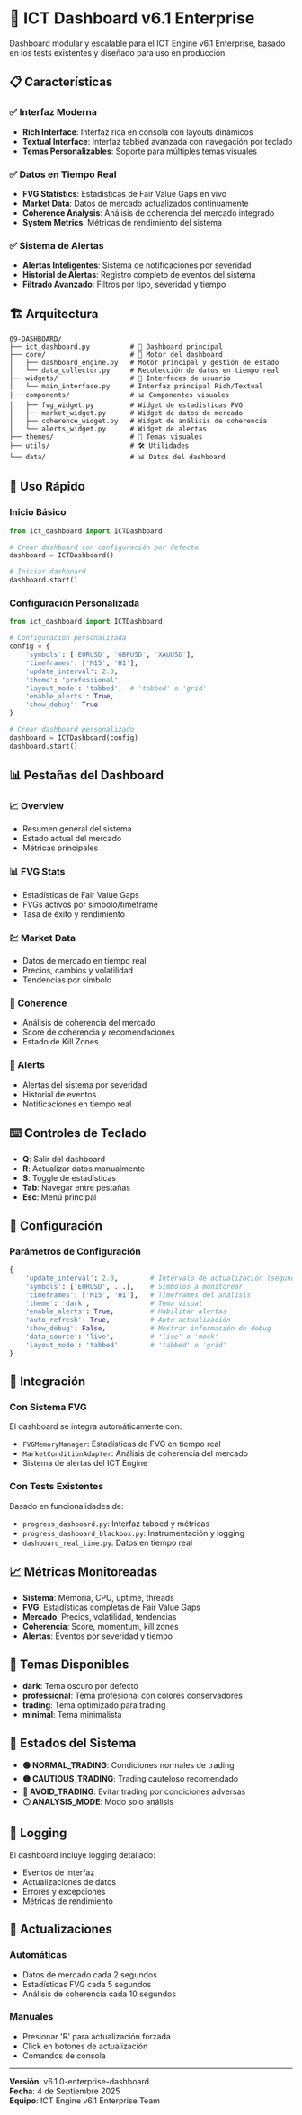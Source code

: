 # 🎯 ICT Dashboard v6.1 Enterprise

Dashboard modular y escalable para el ICT Engine v6.1 Enterprise, basado en los tests existentes y diseñado para uso en producción.

## 📋 Características

### ✅ **Interfaz Moderna**
- **Rich Interface**: Interfaz rica en consola con layouts dinámicos
- **Textual Interface**: Interfaz tabbed avanzada con navegación por teclado
- **Temas Personalizables**: Soporte para múltiples temas visuales

### ✅ **Datos en Tiempo Real**
- **FVG Statistics**: Estadísticas de Fair Value Gaps en vivo
- **Market Data**: Datos de mercado actualizados continuamente  
- **Coherence Analysis**: Análisis de coherencia del mercado integrado
- **System Metrics**: Métricas de rendimiento del sistema

### ✅ **Sistema de Alertas**
- **Alertas Inteligentes**: Sistema de notificaciones por severidad
- **Historial de Alertas**: Registro completo de eventos del sistema
- **Filtrado Avanzado**: Filtros por tipo, severidad y tiempo

## 🏗️ Arquitectura

```
09-DASHBOARD/
├── ict_dashboard.py          # 🎯 Dashboard principal
├── core/                     # 🔧 Motor del dashboard
│   ├── dashboard_engine.py   # Motor principal y gestión de estado
│   └── data_collector.py     # Recolección de datos en tiempo real
├── widgets/                  # 🎨 Interfaces de usuario
│   └── main_interface.py     # Interfaz principal Rich/Textual
├── components/               # 📊 Componentes visuales
│   ├── fvg_widget.py         # Widget de estadísticas FVG
│   ├── market_widget.py      # Widget de datos de mercado
│   ├── coherence_widget.py   # Widget de análisis de coherencia
│   └── alerts_widget.py      # Widget de alertas
├── themes/                   # 🎨 Temas visuales
├── utils/                    # 🛠️ Utilidades
└── data/                     # 📊 Datos del dashboard
```

## 🚀 Uso Rápido

### **Inicio Básico**
```python
from ict_dashboard import ICTDashboard

# Crear dashboard con configuración por defecto
dashboard = ICTDashboard()

# Iniciar dashboard
dashboard.start()
```

### **Configuración Personalizada**
```python
from ict_dashboard import ICTDashboard

# Configuración personalizada
config = {
    'symbols': ['EURUSD', 'GBPUSD', 'XAUUSD'],
    'timeframes': ['M15', 'H1'],
    'update_interval': 2.0,
    'theme': 'professional',
    'layout_mode': 'tabbed',  # 'tabbed' o 'grid'
    'enable_alerts': True,
    'show_debug': True
}

# Crear dashboard personalizado
dashboard = ICTDashboard(config)
dashboard.start()
```

## 📊 Pestañas del Dashboard

### **📈 Overview**
- Resumen general del sistema
- Estado actual del mercado
- Métricas principales

### **📊 FVG Stats**
- Estadísticas de Fair Value Gaps
- FVGs activos por símbolo/timeframe
- Tasa de éxito y rendimiento

### **💹 Market Data**
- Datos de mercado en tiempo real
- Precios, cambios y volatilidad
- Tendencias por símbolo

### **🧠 Coherence**
- Análisis de coherencia del mercado
- Score de coherencia y recomendaciones
- Estado de Kill Zones

### **🚨 Alerts**
- Alertas del sistema por severidad
- Historial de eventos
- Notificaciones en tiempo real

## ⌨️ Controles de Teclado

- **Q**: Salir del dashboard
- **R**: Actualizar datos manualmente
- **S**: Toggle de estadísticas
- **Tab**: Navegar entre pestañas
- **Esc**: Menú principal

## 🔧 Configuración

### **Parámetros de Configuración**
```python
{
    'update_interval': 2.0,        # Intervalo de actualización (segundos)
    'symbols': ['EURUSD', ...],    # Símbolos a monitorear
    'timeframes': ['M15', 'H1'],   # Timeframes del análisis
    'theme': 'dark',               # Tema visual
    'enable_alerts': True,         # Habilitar alertas
    'auto_refresh': True,          # Auto-actualización
    'show_debug': False,           # Mostrar información de debug
    'data_source': 'live',         # 'live' o 'mock'
    'layout_mode': 'tabbed'        # 'tabbed' o 'grid'
}
```

## 🔗 Integración

### **Con Sistema FVG**
El dashboard se integra automáticamente con:
- `FVGMemoryManager`: Estadísticas de FVG en tiempo real
- `MarketConditionAdapter`: Análisis de coherencia del mercado
- Sistema de alertas del ICT Engine

### **Con Tests Existentes**
Basado en funcionalidades de:
- `progress_dashboard.py`: Interfaz tabbed y métricas
- `progress_dashboard_blackbox.py`: Instrumentación y logging
- `dashboard_real_time.py`: Datos en tiempo real

## 📈 Métricas Monitoreadas

- **Sistema**: Memoria, CPU, uptime, threads
- **FVG**: Estadísticas completas de Fair Value Gaps
- **Mercado**: Precios, volatilidad, tendencias
- **Coherencia**: Score, momentum, kill zones
- **Alertas**: Eventos por severidad y tiempo

## 🎨 Temas Disponibles

- **dark**: Tema oscuro por defecto
- **professional**: Tema profesional con colores conservadores
- **trading**: Tema optimizado para trading
- **minimal**: Tema minimalista

## 🚦 Estados del Sistema

- **🟢 NORMAL_TRADING**: Condiciones normales de trading
- **🟡 CAUTIOUS_TRADING**: Trading cauteloso recomendado
- **🔴 AVOID_TRADING**: Evitar trading por condiciones adversas
- **⚪ ANALYSIS_MODE**: Modo solo análisis

## 📝 Logging

El dashboard incluye logging detallado:
- Eventos de interfaz
- Actualizaciones de datos
- Errores y excepciones
- Métricas de rendimiento

## 🔄 Actualizaciones

### **Automáticas**
- Datos de mercado cada 2 segundos
- Estadísticas FVG cada 5 segundos
- Análisis de coherencia cada 10 segundos

### **Manuales**
- Presionar 'R' para actualización forzada
- Click en botones de actualización
- Comandos de consola

---

**Versión**: v6.1.0-enterprise-dashboard  
**Fecha**: 4 de Septiembre 2025  
**Equipo**: ICT Engine v6.1 Enterprise Team
